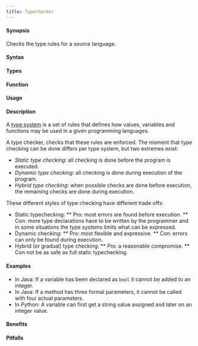 ```yaml
---
title: Typechecker
---
```


#### Synopsis

Checks the type rules for a source language.

#### Syntax

#### Types

#### Function
       
#### Usage

#### Description

A [type system](http://en.wikipedia.org/wiki/Type_system) is a set of rules that defines how values,
variables and functions may be used in a given programming languages.

A type checker, checks that these rules are enforced. The moment that type checking can be done differs
per type system, but two extremes exist:

*  _Static type checking_: all checking is done before the program is executed.
*  _Dynamic type checking_: all checking is done during execution of the program.
*  _Hybrid type checking_: when possible checks are done before execution, the remaining checks are done during execution. 


These different styles of type checking have different trade offs:

*  Static typechecking:
**  Pro: most errors are found before execution.
**  Con: more type declarations have to be written by the programmer and in some situations the type systems limits what can be expressed.
*  Dynamic checking:
**  Pro: most flexible and expressive.
**  Con: errors can only be found during execution.
*  Hybrid (or gradual) type checking:
**  Pro: a reasonable compromise.
**  Con not be as safe as full static typechecking.



#### Examples

*  In Java: If a variable has been declared as `bool` it cannot be added to an integer.
*  In Java: If a method has three formal parameters, it cannot be called with four actual parameters.
*  In Python: A variable can first get a string value assigned and later on an integer value.

#### Benefits

#### Pitfalls

